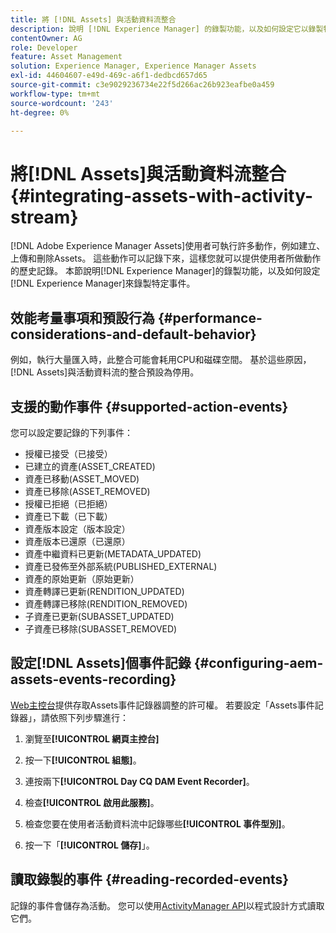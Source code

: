 ```yaml
---
title: 將 [!DNL Assets] 與活動資料流整合
description: 說明 [!DNL Experience Manager] 的錄製功能，以及如何設定它以錄製特定事件。
contentOwner: AG
role: Developer
feature: Asset Management
solution: Experience Manager, Experience Manager Assets
exl-id: 44604607-e49d-469c-a6f1-dedbcd657d65
source-git-commit: c3e9029236734e22f5d266ac26b923eafbe0a459
workflow-type: tm+mt
source-wordcount: '243'
ht-degree: 0%

---
```


# 將[!DNL Assets]與活動資料流整合 {#integrating-assets-with-activity-stream}

[!DNL Adobe Experience Manager Assets]使用者可執行許多動作，例如建立、上傳和刪除Assets。 這些動作可以記錄下來，這樣您就可以提供使用者所做動作的歷史記錄。 本節說明[!DNL Experience Manager]的錄製功能，以及如何設定[!DNL Experience Manager]來錄製特定事件。

## 效能考量事項和預設行為 {#performance-considerations-and-default-behavior}

例如，執行大量匯入時，此整合可能會耗用CPU和磁碟空間。 基於這些原因，[!DNL Assets]與活動資料流的整合預設為停用。

## 支援的動作事件 {#supported-action-events}

您可以設定要記錄的下列事件：

* 授權已接受（已接受）
* 已建立的資產(ASSET_CREATED)
* 資產已移動(ASSET_MOVED)
* 資產已移除(ASSET_REMOVED)
* 授權已拒絕（已拒絕）
* 資產已下載（已下載）
* 資產版本設定（版本設定）
* 資產版本已還原（已還原）
* 資產中繼資料已更新(METADATA_UPDATED)
* 資產已發佈至外部系統(PUBLISHED_EXTERNAL)
* 資產的原始更新（原始更新）
* 資產轉譯已更新(RENDITION_UPDATED)
* 資產轉譯已移除(RENDITION_REMOVED)
* 子資產已更新(SUBASSET_UPDATED)
* 子資產已移除(SUBASSET_REMOVED)

## 設定[!DNL Assets]個事件記錄 {#configuring-aem-assets-events-recording}

[Web主控台](/help/sites-deploying/configuring-osgi.md)提供存取Assets事件記錄器調整的許可權。 若要設定「Assets事件記錄器」，請依照下列步驟進行：

1. 瀏覽至&#x200B;**[!UICONTROL 網頁主控台]**

1. 按一下&#x200B;**[!UICONTROL 組態]**。

1. 連按兩下&#x200B;**[!UICONTROL Day CQ DAM Event Recorder]**。

1. 檢查&#x200B;**[!UICONTROL 啟用此服務]**。

1. 檢查您要在使用者活動資料流中記錄哪些&#x200B;**[!UICONTROL 事件型別]**。

1. 按一下「**[!UICONTROL 儲存]**」。

## 讀取錄製的事件 {#reading-recorded-events}

記錄的事件會儲存為活動。 您可以使用[ActivityManager API](https://developer.adobe.com/experience-manager/reference-materials/6-5/javadoc/com/adobe/granite/activitystreams/ActivityManager.html)以程式設計方式讀取它們。
